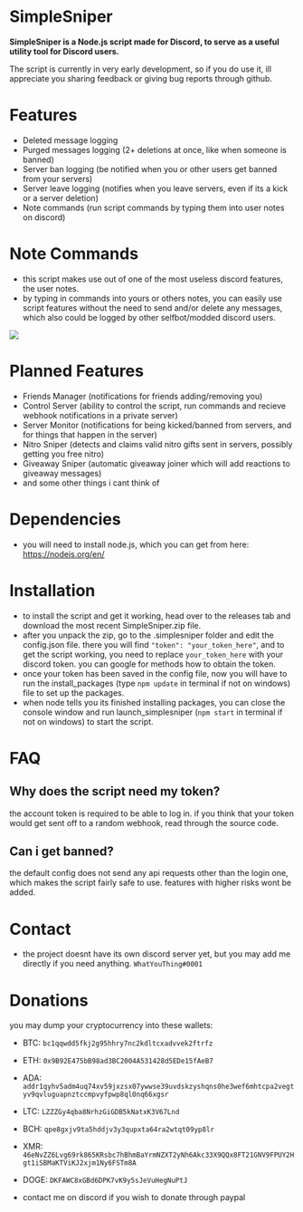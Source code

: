 # SimpleSniper

**SimpleSniper is a Node.js script made for Discord, to serve as a useful utility tool for Discord users.**

The script is currently in very early development, so if you do use it, ill appreciate you sharing feedback or giving bug reports through github.

# Features
- Deleted message logging
- Purged messages logging (2+ deletions at once, like when someone is banned)
- Server ban logging (be notified when you or other users get banned from your servers)
- Server leave logging (notifies when you leave servers, even if its a kick or a server deletion)
- Note commands (run script commands by typing them into user notes on discord)

# Note Commands
- this script makes use out of one of the most useless discord features, the user notes.
- by typing in commands into yours or others notes, you can easily use script features without the need to send and/or delete any messages, which also could be logged by other selfbot/modded discord users. 
<img src=https://cdn.discordapp.com/attachments/768172991020007426/937087752200159272/notecmd.png>

# Planned Features
- Friends Manager (notifications for friends adding/removing you)
- Control Server (ability to control the script, run commands and recieve webhook notifications in a private server)
- Server Monitor (notifications for being kicked/banned from servers, and for things that happen in the server)
- Nitro Sniper (detects and claims valid nitro gifts sent in servers, possibly getting you free nitro)
- Giveaway Sniper (automatic giveaway joiner which will add reactions to giveaway messages) 
- and some other things i cant think of

# Dependencies
- you will need to install node.js, which you can get from here: https://nodejs.org/en/

# Installation
- to install the script and get it working, head over to the releases tab and download the most recent SimpleSniper.zip file.
- after you unpack the zip, go to the .simplesniper folder and edit the config.json file. there you will find `"token": "your_token_here"`, and to get the script working, you need to replace `your_token_here` with your discord token. you can google for methods how to obtain the token.
- once your token has been saved in the config file, now you will have to run the install_packages (type `npm update` in terminal if not on windows) file to set up the packages.
- when node tells you its finished installing packages, you can close the console window and run launch_simplesniper (`npm start` in terminal if not on windows) to start the script.

# FAQ
## Why does the script need my token?
the account token is required to be able to log in. if you think that your token would get sent off to a random webhook, read through the source code.

## Can i get banned?
the default config does not send any api requests other than the login one, which makes the script fairly safe to use. features with higher risks wont be added.

# Contact
- the project doesnt have its own discord server yet, but you may add me directly if you need anything. ``WhatYouThing#0001``

# Donations
you may dump your cryptocurrency into these wallets:

- BTC: ``bc1qqwdd5fkj2g95hhry7nc2kdltcxadvvek2ftrfz``
- ETH: ``0x9B92E475bB98ad3BC2004A531428d5EDe15fAeB7``
- ADA: ``addr1qyhv5adm4uq74xv59jxzsx07ywwse39uvdskzyshqns0he3wef6mhtcpa2vegtyv9qvluguapnztccmpvyfpwp8ql0nq66xgsr``
- LTC: ``LZZZGy4qba8NrhzGiGDB5kNatxK3V67Lnd``
- BCH: ``qpe8gxjv9ta5hddjv3y3qupxta64ra2wtqt09yp8lr``
- XMR: ``46eNvZZ6Lvg69rk865KRsbc7hBhmBaYrmNZXT2yNh6Akc33X9QQx8FT21GNV9FPUY2Hgt1iSBMaKTViKJ2xjm1Ny6FSTm8A``
- DOGE: ``DKFAWC8xGBd6DPK7vK9y5sJeVuHegNuPtJ``

- contact me on discord if you wish to donate through paypal
